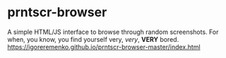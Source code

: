 # prntscr-browser
A simple HTML/JS interface to browse through random screenshots. For when, you know, you find yourself very, _very_, **VERY** bored.
https://igoreremenko.github.io/prntscr-browser-master/index.html

